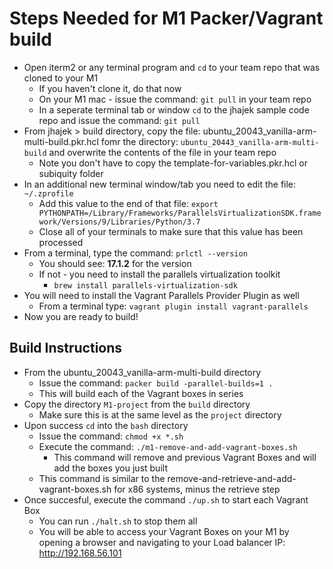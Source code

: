 # Steps Needed for M1 Packer/Vagrant build

* Open iterm2 or any terminal program and `cd` to your team repo that was cloned to your M1
  * If you haven't clone it, do that now
  * On your M1 mac - issue the command: `git pull` in your team repo
  * In a seperate terminal tab or window `cd` to the jhajek sample code repo and issue the command: `git pull`
* From jhajek > build directory, copy the file: ubuntu_20043_vanilla-arm-multi-build.pkr.hcl fomr the directory: `ubuntu_20443_vanilla-arm-multi-build` and overwrite the contents of the file in your team repo
  * Note you don't have to copy the template-for-variables.pkr.hcl or subiquity folder
* In an additional new terminal window/tab you need to edit the file: `~/.zprofile`
  * Add this value to the end of that file: `export PYTHONPATH=/Library/Frameworks/ParallelsVirtualizationSDK.framework/Versions/9/Libraries/Python/3.7`
  * Close all of your terminals to make sure that this value has been processed
* From a terminal, type the command: `prlctl --version`
  * You should see: **17.1.2** for the version
  * If not - you need to install the parallels virtualization toolkit
    * `brew install parallels-virtualization-sdk`
* You will need to install the Vagrant Parallels Provider Plugin as well
  * From a terminal type: ```vagrant plugin install vagrant-parallels```
* Now you are ready to build!

## Build Instructions

* From the ubuntu_20043_vanilla-arm-multi-build directory
  * Issue the command: `packer build -parallel-builds=1 .`
  * This will build each of the Vagrant boxes in series
* Copy the directory `M1-project` from the `build` directory
  * Make sure this is at the same level as the `project` directory
* Upon success `cd` into the `bash` directory
  * Issue the command: `chmod +x *.sh`
  * Execute the command: `./m1-remove-and-add-vagrant-boxes.sh`
    * This command will remove and previous Vagrant Boxes and will add the boxes you just built
  * This command is similar to the remove-and-retrieve-and-add-vagrant-boxes.sh for x86 systems, minus the retrieve step
* Once succesful, execute the command `./up.sh` to start each Vagrant Box
  * You can run `./halt.sh` to stop them all
  * You will be able to access your Vagrant Boxes on your M1 by opening a browser and navigating to your Load balancer IP: http://192.168.56.101

